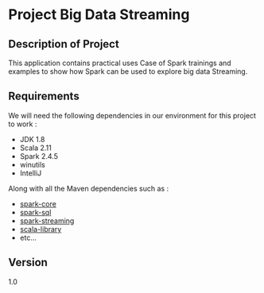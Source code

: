 # Project Big Data Streaming
## Description of Project
This application contains practical uses Case of Spark trainings and examples to show how Spark can be used to explore big data Streaming.
## Requirements 
We will need the following dependencies in our environment for this project to work :
* JDK 1.8
* Scala 2.11
* Spark 2.4.5
* winutils
* IntelliJ

Along with all the Maven dependencies such as :
* [spark-core](https://mvnrepository.com/artifact/org.apache.spark/spark-core)
* [spark-sql](https://mvnrepository.com/artifact/org.apache.spark/spark-sql )
* [spark-streaming](https://mvnrepository.com/artifact/org.apache.spark/spark-streaming )
* [scala-library](https://mvnrepository.com/artifact/org.scala-lang/scala-library)
* etc...

## Version
1.0
